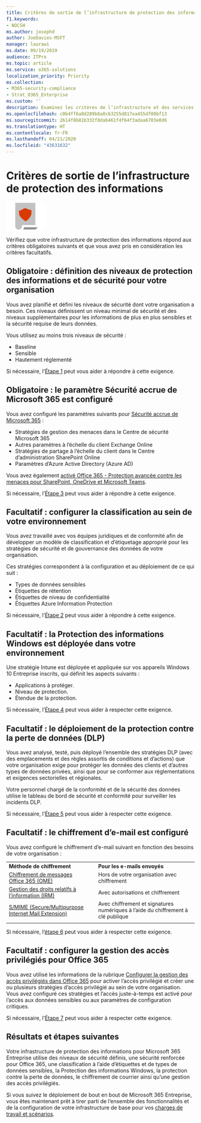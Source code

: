 ```yaml
---
title: Critères de sortie de l’infrastructure de protection des informations
f1.keywords:
- NOCSH
ms.author: josephd
author: JoeDavies-MSFT
manager: laurawi
ms.date: 09/19/2019
audience: ITPro
ms.topic: article
ms.service: o365-solutions
localization_priority: Priority
ms.collection:
- M365-security-compliance
- Strat_O365_Enterprise
ms.custom: ''
description: Examinez les critères de l’infrastructure et des services de protection des informations pour vérifier que votre configuration remplit les conditions requises de Microsoft 365 Entreprise.
ms.openlocfilehash: c0b4ff6a0d289b8a8c63255d817ea455df00bf13
ms.sourcegitcommit: 2614f8b81b332f8dab461f4f64f3adaa6703e0d6
ms.translationtype: HT
ms.contentlocale: fr-FR
ms.lasthandoff: 04/21/2020
ms.locfileid: "43631632"
---
```

# <a name="information-protection-infrastructure-exit-criteria"></a>Critères de sortie de l’infrastructure de protection des informations

![Phase 6 : Protection des informations](../media/deploy-foundation-infrastructure/infoprotection_icon-small.png)

Vérifiez que votre infrastructure de protection des informations répond aux critères obligatoires suivants et que vous avez pris en considération les critères facultatifs.

<a name="crit-infoprotect-step1"></a>
## <a name="required-security-and-information-protection-levels-for-your-organization-are-defined"></a>Obligatoire : définition des niveaux de protection des informations et de sécurité pour votre organisation

Vous avez planifié et défini les niveaux de sécurité dont votre organisation a besoin. Ces niveaux définissent un niveau minimal de sécurité et des niveaux supplémentaires pour les informations de plus en plus sensibles et la sécurité requise de leurs données.

Vous utilisez au moins trois niveaux de sécurité :

- Baseline
- Sensible
- Hautement réglementé

Si nécessaire, l’[Étape 1](infoprotect-define-sec-infoprotect-levels.md) peut vous aider à répondre à cette exigence. 

<a name="crit-infoprotect-step3"></a>
## <a name="required-increased-security-for-microsoft-365-is-configured"></a>Obligatoire : le paramètre Sécurité accrue de Microsoft 365 est configuré

Vous avez configuré les paramètres suivants pour [Sécurité accrue de Microsoft 365](https://docs.microsoft.com/office365/securitycompliance/tenant-wide-setup-for-increased-security) :

- Stratégies de gestion des menaces dans le Centre de sécurité Microsoft 365
- Autres paramètres à l’échelle du client Exchange Online
- Stratégies de partage à l’échelle du client dans le Centre d’administration SharePoint Online
- Paramètres d’Azure Active Directory (Azure AD)

Vous avez également [activé Office 365 - Protection avancée contre les menaces pour SharePoint, OneDrive et Microsoft Teams](https://docs.microsoft.com/office365/securitycompliance/turn-on-atp-for-spo-odb-and-teams).

Si nécessaire, l’[Étape 3](infoprotect-configure-increased-security-office-365.md) peut vous aider à répondre à cette exigence. 

<a name="crit-infoprotect-step2"></a>
## <a name="optional-classification-is-configured-across-your-environment"></a>Facultatif : configurer la classification au sein de votre environnement

Vous avez travaillé avec vos équipes juridiques et de conformité afin de développer un modèle de classification et d’étiquetage approprié pour les stratégies de sécurité et de gouvernance des données de votre organisation. 

Ces stratégies correspondent à la configuration et au déploiement de ce qui suit :

- Types de données sensibles
- Étiquettes de rétention
- Étiquettes de niveau de confidentialité
- Étiquettes Azure Information Protection

Si nécessaire, l’[Étape 2](infoprotect-configure-classification.md) peut vous aider à répondre à cette exigence. 


<a name="crit-infoprotect-step4"></a>
## <a name="optional-windows-information-protection-is-deployed-across-your-environment"></a>Facultatif : la Protection des informations Windows est déployée dans votre environnement

Une stratégie Intune est déployée et appliquée sur vos appareils Windows 10 Entreprise inscrits, qui définit les aspects suivants :

- Applications à protéger.
- Niveau de protection.
- Étendue de la protection.

Si nécessaire, l’[Étape 4](infoprotect-deploy-windows-information-protection.md) peut vous aider à respecter cette exigence. 

<a name="crit-infoprotect-step5"></a>
## <a name="optional-data-loss-prevention-dlp-is-deployed"></a>Facultatif : le déploiement de la protection contre la perte de données (DLP)

Vous avez analysé, testé, puis déployé l’ensemble des stratégies DLP (avec des emplacements et des règles assortis de conditions et d’actions) que votre organisation exige pour protéger les données des clients et d’autres types de données privées, ainsi que pour se conformer aux réglementations et exigences sectorielles et régionales.

Votre personnel chargé de la conformité et de la sécurité des données utilise le tableau de bord de sécurité et conformité pour surveiller les incidents DLP.

Si nécessaire, l’[Étape 5](infoprotect-data-loss-prevention.md) peut vous aider à respecter cette exigence. 

<a name="crit-infoprotect-step6"></a>
## <a name="optional-email-encryption-is-configured"></a>Facultatif : le chiffrement d’e-mail est configuré

Vous avez configuré le chiffrement d’e-mail suivant en fonction des besoins de votre organisation :

|||
|:-------|:-----|
| **Méthode de chiffrement** | **Pour les e-mails envoyés** |
| [Chiffrement de messages Office 365 (OME)](https://docs.microsoft.com/Office365/SecurityCompliance/ome)  | Hors de votre organisation avec chiffrement |
| [Gestion des droits relatifs à l’information (IRM)](https://docs.microsoft.com/office365/SecurityCompliance/information-rights-management-in-exchange-online) | Avec autorisations et chiffrement |
| [S/MIME (Secure/Multipurpose Internet Mail Extension)](https://docs.microsoft.com/Exchange/policy-and-compliance/smime) | Avec chiffrement et signatures numériques à l’aide du chiffrement à clé publique |
|||

Si nécessaire, l’[étape 6](infoprotect-email-encryption.md) peut vous aider à respecter cette exigence.

<a name="crit-infoprotect-step7"></a>
## <a name="optional-configure-privileged-access-management-in-office-365"></a>Facultatif : configurer la gestion des accès privilégiés pour Office 365

Vous avez utilisé les informations de la rubrique [Configurer la gestion des accès privilégiés dans Office 365](https://docs.microsoft.com/office365/securitycompliance/privileged-access-management-configuration) pour activer l’accès privilégié et créer une ou plusieurs stratégies d’accès privilégié au sein de votre organisation. Vous avez configuré ces stratégies et l’accès juste-à-temps est activé pour l’accès aux données sensibles ou aux paramètres de configuration critiques.

Si nécessaire, l’[Étape 7](infoprotect-configure-privileged-access-management.md) peut vous aider à respecter cette exigence. 

## <a name="results-and-next-steps"></a>Résultats et étapes suivantes

Votre infrastructure de protection des informations pour Microsoft 365 Entreprise utilise des niveaux de sécurité définis, une sécurité renforcée pour Office 365, une classification à l’aide d’étiquettes et de types de données sensibles, la Protection des informations Windows, la protection contre la perte de données, le chiffrement de courrier ainsi qu’une gestion des accès privilégiés.

Si vous suivez le déploiement de bout en bout de Microsoft 365 Entreprise, vous êtes maintenant prêt à tirer parti de l’ensemble des fonctionnalités et de la configuration de votre infrastructure de base pour vos [charges de travail et scénarios](deploy-workloads.md).
